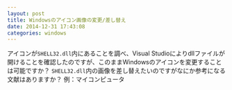 ```yaml
---
layout: post
title: Windowsのアイコン画像の変更/差し替え
date: 2014-12-31 17:43:08
categories: windows
---
```

<!-- {% raw %} -->
<p>アイコンが<code>SHELL32.dll</code>内にあることを調べ、Visual Studioによりdllファイルが開けることを確認したのですが、このままWindowsのアイコンを変更することは可能ですか？
<code>SHELL32.dll</code>内の画像を差し替えたいのですがなにか参考になる文献はありますか？
例：マイコンピュータ</p>
<!-- {% endraw %} -->

